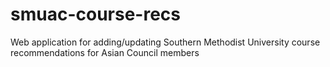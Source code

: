 # smuac-course-recs
Web application for adding/updating Southern Methodist University course recommendations for Asian Council members
